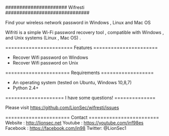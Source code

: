 ###################### Wifresti ##############################

Find your wireless network password in Windows , Linux and Mac OS

Wifriti is a simple Wi-Fi password recovery tool , compatible with Windows , and Unix systems (Linux , Mac OS) .


======================= Features ======================
- Recover Wifi password on Windows
- Recover Wifi password on Unix

====================== Requirements ==================

- An operating system (tested on Ubuntu, Windows 10,8,7)
- Python 2.4+

==================== I have some questions! ==============

Please visit https://github.com/LionSec/wifresti/issues

====================== Contact ========================
Website : http://lionsec.net
Youtube : https://youtube.com/inf98es
Facebook : https://facebook.com/in98
Twitter: @LionSec1

